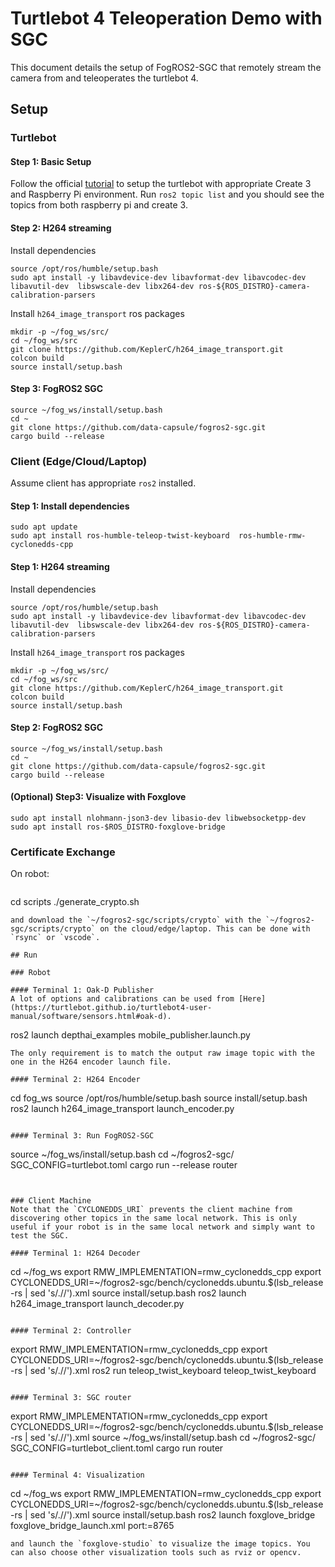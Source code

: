 # Turtlebot 4 Teleoperation Demo with SGC 

This document details the setup of FogROS2-SGC that remotely stream the camera from and teleoperates the turtlebot 4.

## Setup 

### Turtlebot 

#### Step 1: Basic Setup
Follow the official [tutorial](https://turtlebot.github.io/turtlebot4-user-manual/setup/basic.html) to setup the turtlebot with appropriate Create 3 and Raspberry Pi environment. Run `ros2 topic list` and you should see the topics from both raspberry pi and create 3. 

#### Step 2: H264 streaming

Install dependencies
```
source /opt/ros/humble/setup.bash 
sudo apt install -y libavdevice-dev libavformat-dev libavcodec-dev libavutil-dev  libswscale-dev libx264-dev ros-${ROS_DISTRO}-camera-calibration-parsers
```

Install `h264_image_transport` ros packages
```
mkdir -p ~/fog_ws/src/
cd ~/fog_ws/src
git clone https://github.com/KeplerC/h264_image_transport.git
colcon build
source install/setup.bash
```

#### Step 3: FogROS2 SGC 

```
source ~/fog_ws/install/setup.bash
cd ~
git clone https://github.com/data-capsule/fogros2-sgc.git
cargo build --release
```

### Client (Edge/Cloud/Laptop)
Assume client has appropriate `ros2` installed.

#### Step 1: Install dependencies
```
sudo apt update
sudo apt install ros-humble-teleop-twist-keyboard  ros-humble-rmw-cyclonedds-cpp
```

#### Step 1: H264 streaming

Install dependencies
```
source /opt/ros/humble/setup.bash 
sudo apt install -y libavdevice-dev libavformat-dev libavcodec-dev libavutil-dev  libswscale-dev libx264-dev ros-${ROS_DISTRO}-camera-calibration-parsers
```

Install `h264_image_transport` ros packages
```
mkdir -p ~/fog_ws/src/
cd ~/fog_ws/src
git clone https://github.com/KeplerC/h264_image_transport.git
colcon build
source install/setup.bash
```

#### Step 2: FogROS2 SGC 

```
source ~/fog_ws/install/setup.bash
cd ~
git clone https://github.com/data-capsule/fogros2-sgc.git
cargo build --release
```

#### (Optional) Step3: Visualize with Foxglove
```
sudo apt install nlohmann-json3-dev libasio-dev libwebsocketpp-dev
sudo apt install ros-$ROS_DISTRO-foxglove-bridge
```

### Certificate Exchange 

On robot: 
```
```
cd scripts
./generate_crypto.sh
```
and download the `~/fogros2-sgc/scripts/crypto` with the `~/fogros2-sgc/scripts/crypto` on the cloud/edge/laptop. This can be done with `rsync` or `vscode`.

## Run 

### Robot 

#### Terminal 1: Oak-D Publisher
A lot of options and calibrations can be used from [Here](https://turtlebot.github.io/turtlebot4-user-manual/software/sensors.html#oak-d).

```
ros2 launch depthai_examples mobile_publisher.launch.py
```
The only requirement is to match the output raw image topic with the one in the H264 encoder launch file. 

#### Terminal 2: H264 Encoder
```
cd fog_ws
source /opt/ros/humble/setup.bash
source install/setup.bash
ros2 launch h264_image_transport launch_encoder.py
```

#### Terminal 3: Run FogROS2-SGC
```
source ~/fog_ws/install/setup.bash
cd ~/fogros2-sgc/
SGC_CONFIG=turtlebot.toml  cargo run --release router
```


### Client Machine 
Note that the `CYCLONEDDS_URI` prevents the client machine from discovering other topics in the same local network. This is only useful if your robot is in the same local network and simply want to test the SGC. 

#### Terminal 1: H264 Decoder
```
cd ~/fog_ws
export RMW_IMPLEMENTATION=rmw_cyclonedds_cpp 
export CYCLONEDDS_URI=~/fogros2-sgc/bench/cyclonedds.ubuntu.$(lsb_release -rs | sed 's/\.//').xml
source install/setup.bash
ros2 launch h264_image_transport launch_decoder.py
```

#### Terminal 2: Controller 

```
export RMW_IMPLEMENTATION=rmw_cyclonedds_cpp 
export CYCLONEDDS_URI=~/fogros2-sgc/bench/cyclonedds.ubuntu.$(lsb_release -rs | sed 's/\.//').xml
ros2 run teleop_twist_keyboard teleop_twist_keyboard
```

#### Terminal 3: SGC router
```
export RMW_IMPLEMENTATION=rmw_cyclonedds_cpp 
export CYCLONEDDS_URI=~/fogros2-sgc/bench/cyclonedds.ubuntu.$(lsb_release -rs | sed 's/\.//').xml
source ~/fog_ws/install/setup.bash
cd ~/fogros2-sgc/
SGC_CONFIG=turtlebot_client.toml cargo run router
```

#### Terminal 4: Visualization
```
cd ~/fog_ws
export RMW_IMPLEMENTATION=rmw_cyclonedds_cpp 
export CYCLONEDDS_URI=~/fogros2-sgc/bench/cyclonedds.ubuntu.$(lsb_release -rs | sed 's/\.//').xml
source install/setup.bash
ros2 launch foxglove_bridge foxglove_bridge_launch.xml port:=8765
```
and launch the `foxglove-studio` to visualize the image topics. You can also choose other visualization tools such as rviz or opencv. 